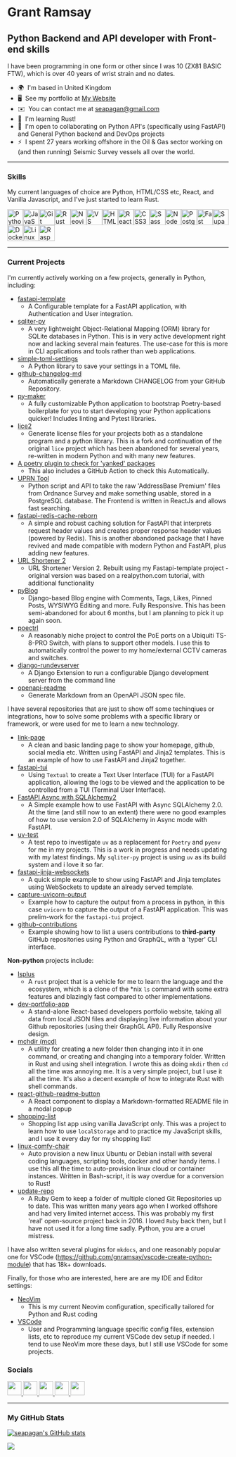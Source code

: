 # Grant Ramsay

## Python Backend and API developer with Front-end skills

I have been programming in one form or other since I was 10 (ZX81 BASIC FTW),
which is over 40 years of wrist strain and no dates.

* 🌍  I'm based in United Kingdom
* 🖥️  See my portfolio at [My Website](http://www.gnramsay.com)
* ✉️  You can contact me at [seapagan@gmail.com](mailto:seapagan@gmail.com)
* 🧠  I'm learning Rust!
* 🤝  I'm open to collaborating on Python API's (specifically using FastAPI) and General Python backend and DevOps projects
* ⚡  I spent 27 years working offshore in the Oil & Gas sector working on (and then running) Seismic Survey vessels all over the world.

---

### Skills

My current languages of choice are Python, HTML/CSS etc, React, and Vanilla
Javascript, and I've just started to learn Rust.

<p align="left">
<a href="https://www.python.org/" target="_blank" rel="noreferrer"><img src="https://raw.githubusercontent.com/danielcranney/readme-generator/main/public/icons/skills/python-colored.svg" width="36" height="36" alt="Python" /></a><a href="https://developer.mozilla.org/en-US/docs/Web/JavaScript" target="_blank" rel="noreferrer"><img src="https://raw.githubusercontent.com/danielcranney/readme-generator/main/public/icons/skills/javascript-colored.svg" width="36" height="36" alt="JavaScript" /></a><a href="https://git-scm.com/" target="_blank" rel="noreferrer"><img src="https://raw.githubusercontent.com/danielcranney/readme-generator/main/public/icons/skills/git-colored.svg" width="36" height="36" alt="Git" /></a><a href="https://www.rust-lang.org/" target="_blank" rel="noreferrer"><img src="https://raw.githubusercontent.com/danielcranney/readme-generator/main/public/icons/skills/rust-colored.svg" width="36" height="36" alt="Rust" /></a><a href="https://neovim.io/" target="_blank" rel="noreferrer"><img src="https://raw.githubusercontent.com/danielcranney/readme-generator/main/public/icons/skills/neovim.svg" width="36" height="36" alt="Neovim" /></a><a href="https://code.visualstudio.com/" target="_blank" rel="noreferrer"><img src="https://raw.githubusercontent.com/danielcranney/readme-generator/main/public/icons/skills/visualstudiocode.svg" width="36" height="36" alt="VS Code" /></a><a href="https://developer.mozilla.org/en-US/docs/Glossary/HTML5" target="_blank" rel="noreferrer"><img src="https://raw.githubusercontent.com/danielcranney/readme-generator/main/public/icons/skills/html5-colored.svg" width="36" height="36" alt="HTML5" /></a><a href="https://reactjs.org/" target="_blank" rel="noreferrer"><img src="https://raw.githubusercontent.com/danielcranney/readme-generator/main/public/icons/skills/react-colored.svg" width="36" height="36" alt="React" /></a><a href="https://www.w3.org/TR/CSS/#css" target="_blank" rel="noreferrer"><img src="https://raw.githubusercontent.com/danielcranney/readme-generator/main/public/icons/skills/css3-colored.svg" width="36" height="36" alt="CSS3" /></a><a href="https://sass-lang.com/" target="_blank" rel="noreferrer"><img src="https://raw.githubusercontent.com/danielcranney/readme-generator/main/public/icons/skills/sass-colored.svg" width="36" height="36" alt="Sass" /></a><a href="https://nodejs.org/en/" target="_blank" rel="noreferrer"><img src="https://raw.githubusercontent.com/danielcranney/readme-generator/main/public/icons/skills/nodejs-colored.svg" width="36" height="36" alt="NodeJS" /></a><a href="https://www.postgresql.org/" target="_blank" rel="noreferrer"><img src="https://raw.githubusercontent.com/danielcranney/readme-generator/main/public/icons/skills/postgresql-colored.svg" width="36" height="36" alt="PostgreSQL" /></a><a href="https://fastapi.tiangolo.com/" target="_blank" rel="noreferrer"><img src="https://raw.githubusercontent.com/danielcranney/readme-generator/main/public/icons/skills/fastapi-colored.svg" width="36" height="36" alt="Fast API" /></a><a href="https://supabase.io/" target="_blank" rel="noreferrer"><img src="https://raw.githubusercontent.com/danielcranney/readme-generator/main/public/icons/skills/supabase-colored.svg" width="36" height="36" alt="Supabase" /></a><a href="https://www.docker.com/" target="_blank" rel="noreferrer"><img src="https://raw.githubusercontent.com/danielcranney/readme-generator/main/public/icons/skills/docker-colored.svg" width="36" height="36" alt="Docker" /></a><a href="https://www.linux.org" target="_blank" rel="noreferrer"><img src="https://raw.githubusercontent.com/danielcranney/readme-generator/main/public/icons/skills/linux-colored.svg" width="36" height="36" alt="Linux" /></a><a href="https://www.raspberrypi.org/" target="_blank" rel="noreferrer"><img src="https://raw.githubusercontent.com/danielcranney/readme-generator/main/public/icons/skills/raspberrypi-colored.svg" width="36" height="36" alt="Raspberry Pi" /></a>
</p>

---

### Current Projects

I'm currently actively working on a few projects, generally in Python,
including:

* [fastapi-template](https://github.com/seapagan/fastapi-template)
  * A Configurable template for a FastAPI application, with Authentication and
  User integration.
* [sqliter-py](https://github.com/seapagan/sqliter-py)
  * A very lightweight Object-Relational Mapping (ORM) library for SQLite
    databases in Python. This is in very active development right now and
    lacking several main features. The use-case for this is more in CLI
    applications and tools rather than web applications.
* [simple-toml-settings](https://github.com/seapagan/simple-toml-settings)
  * A Python library to save your settings in a TOML file.
* [github-changelog-md](https://github.com/seapagan/github-changelog-md)
  * Automatically generate a Markdown CHANGELOG from your GitHub Repository.
* [py-maker](https://github.com/seapagan/py-maker)
  * A fully customizable Python application to bootstrap Poetry-based
  boilerplate for you to start developing your Python applications quicker!
  Includes linting and Pytest libraries.
* [lice2](https://github.com/seapagan/lice2)
  * Generate license files for your
  projects both as a standalone program and a python library. This is a fork and
  continuation of the original `lice` project which has been abandoned for
  several years, re-written in modern Python and with many new features.
* [A poetry plugin to check for 'yanked'
  packages](https://github.com/seapagan/poetry-plugin-check-yanked)
  * This also includes a GitHub Action to check this Automatically.
* [UPRN Tool](https://github.com/seapagan/uprn-mangle)
  * Python script and API to take the raw 'AddressBase Premium' files from
  Ordnance Survey and make something usable, stored in a PostgreSQL database.
  The Frontend is written in ReactJs and allows fast searching.
* [fastapi-redis-cache-reborn](https://github.com/seapagan/fastapi-redis-cache-reborn)
  * A simple and robust caching solution for FastAPI that interprets request
    header values and creates proper response header values (powered by Redis).
    This is another abandoned package that I have revived and made compatible
    with modern Python and FastAPI, plus adding new features.
* [URL Shortener 2](https://github.com/seapagan/url-shortener2)
  * URL Shortener Version 2. Rebuilt using my Fastapi-template project -
    original version was based on a realpython.com tutorial, with additional
    functionality
* [pyBlog](https://github.com/seapagan/pyBlog)
  * Django-based Blog engine with Comments, Tags, Likes, Pinned Posts, WYSIWYG
    Editing and more. Fully Responsive. This has been semi-abandoned for about 6
    months, but I am planning to pick it up again soon.
* [poectrl](https://github.com/seapagan/shopping-list)
  * A reasonably niche project to control the PoE ports on a Ubiquiti TS-8-PRO
    Switch, with plans to support other models. I use this to automatically
    control the power to my home/external CCTV cameras and switches.
* [django-rundevserver](https://github.com/seapagan/django-rundevserver)
  * A Django Extension to run a configurable Django development server from the
    command line
* [openapi-readme](https://github.com/seapagan/openapi-readme)
  * Generate Markdown from an OpenAPI JSON spec file.

I have several repositories that are just to show off some techinqiues or
integrations, how to solve some problems with a specific library or framework,
or were used for me to learn a new technology.

* [link-page](https://github.com/seapagan/link-page)
  * A clean and basic landing page to show your homepage, github, social media
    etc. Written using FastAPI and Jinja2 templates. This is an example of
    how to use FastAPI and Jinja2 together.
* [fastapi-tui](https://github.com/seapagan/fastapi-tui)
  * Using `Textual` to create a Text User Interface (TUI) for a FastAPI
    application, allowing the logs to be viewed and the application to be
    controlled from a TUI (Terminal User Interface).
* [FastAPI Async with SQLAlchemy2](https://github.com/seapagan/fastapi_async_sqlalchemy2_example)
  * A Simple example how to use FastAPI with Async SQLAlchemy 2.0. At the time
    (and still now to an extent) there were no good examples of how to use
    version 2.0 of SQLAlchemy in Async mode with FastAPI.
* [uv-test](https://github.com/seapagan/uv-test)
  * A test repo to investigate `uv` as a replacement for `Poetry` and `pyenv`
    for me in my projects. This is a work in progress and needs updating with my
    latest findings. My `sqliter-py` project is using `uv` as its build system
    and i love it so far.
* [fastapi-jinja-websockets](https://github.com/seapagan/fastapi-jinja-websockets)
  * A quick simple example to show using FastAPI and Jinja templates using
    WebSockets to update an already served template.
* [capture-uvicorn-output](https://github.com/seapagan/capture-uvicorn-output)
  * Example how to capture the output from a process in python, in this case
    `uvicorn` to capture the output of a FastAPI application. This was
    prelim-work for the `fastapi-tui` project.
* [github-contributions](https://github.com/seapagan/github-contributions)
  * Example showing how to list a users contributions to **third-party** GitHub
    repositories using Python and GraphQL, with a 'typer' CLI interface.

**Non-python** projects include:

* [lsplus](https://github.com/seapagan/lsplus)
  * A `rust` project that is a vehicle for me to learn the language and the
    ecosystem, which is a clone of the *nix `ls` command with some extra
    features and blazingly fast compared to other implementations.
* [dev-portfolio-app](https://github.com/seapagan/dev-portfolio-app)
  * A stand-alone React-based developers portfolio website, taking all data from
    local JSON files and displaying live information about your Github
    repositories (using their GraphGL API). Fully Responsive design.
* [mchdir (mcd)](https://github.com/seapagan/mchdir)
  * A utility for creating a new folder then changing into it in one command, or
    creating and changing into a temporary folder. Written in Rust and using
    shell integration. I wrote this as doing `mkdir` then `cd` all the time was
    annoying me. It is a very simple project, but I use it all the time. It's
    also a decent example of how to integrate Rust with shell commands.
* [react-github-readme-button](https://github.com/seapagan/react-github-readme-button)
  * A React component to display a Markdown-formatted README file in a modal popup
* [shopping-list](https://github.com/seapagan/shopping-list)
  * Shopping list app using vanilla JavaScript only. This was a project to
    learn how to use `localStorage` and to practice my JavaScript skills, and I
    use it every day for my shopping list!
* [linux-comfy-chair](https://github.com/seapagan/linux-comfy-chair)
  * Auto provision a new linux Ubuntu or Debian install with several coding
    languages, scripting tools, docker and other handy items. I use this all the
    time to auto-provision linux cloud or container instances. Written in
    Bash-script, it is way overdue for a conversion to Rust!
* [update-repo](https://github.com/seapagan/update_repo)
  * A Ruby Gem to keep a folder of multiple cloned Git Repositories up to date.
    This was written many years ago when I worked offshore and had very limited
    internet access. This was probably my first 'real' open-source project back
    in 2016. I loved `Ruby` back then, but I have not used it for a long time
    sadly. Python, you are a cruel mistress.

I have also written several plugins for `mkdocs`, and one reasonably popular one
for VSCode (<https://github.com/gnramsay/vscode-create-python-module>) that has
18k+ downloads.

Finally, for those who are interested, here are are my IDE and Editor settings:

* [NeoVim](https://github.com/seapagan/nvim-config)
  * This is my current Neovim configuration, specifically tailored for Python
    and Rust coding
* [VSCode](https://github.com/seapagan/vscode-setup)
  * User and Programming language specific config files, extension lists, etc to
    reproduce my current VSCode dev setup if needed. I tend to use NeoVim more
    these days, but I still use VSCode for some projects.

### Socials

<p align="left"> <a href="https://www.github.com/seapagan" target="_blank" rel="noreferrer"> <picture> <source media="(prefers-color-scheme: dark)" srcset="https://raw.githubusercontent.com/danielcranney/readme-generator/main/public/icons/socials/github-dark.svg" /> <source media="(prefers-color-scheme: light)" srcset="https://raw.githubusercontent.com/danielcranney/readme-generator/main/public/icons/socials/github.svg" /> <img src="https://raw.githubusercontent.com/danielcranney/readme-generator/main/public/icons/socials/github.svg" width="32" height="32" /> </picture> </a> <a href="https://www.linkedin.com/in/gnramsay" target="_blank" rel="noreferrer"> <picture> <source media="(prefers-color-scheme: dark)" srcset="https://raw.githubusercontent.com/danielcranney/readme-generator/main/public/icons/socials/linkedin-dark.svg" /> <source media="(prefers-color-scheme: light)" srcset="https://raw.githubusercontent.com/danielcranney/readme-generator/main/public/icons/socials/linkedin.svg" /> <img src="https://raw.githubusercontent.com/danielcranney/readme-generator/main/public/icons/socials/linkedin.svg" width="32" height="32" /> </picture> </a> <a href="http://www.medium.com/@seapagan" target="_blank" rel="noreferrer"> <picture> <source media="(prefers-color-scheme: dark)" srcset="https://raw.githubusercontent.com/danielcranney/readme-generator/main/public/icons/socials/medium-dark.svg" /> <source media="(prefers-color-scheme: light)" srcset="https://raw.githubusercontent.com/danielcranney/readme-generator/main/public/icons/socials/medium.svg" /> <img src="https://raw.githubusercontent.com/danielcranney/readme-generator/main/public/icons/socials/medium.svg" width="32" height="32" /> </picture> </a> <a href="https://www.x.com/gnramsay_dev" target="_blank" rel="noreferrer"> <picture> <source media="(prefers-color-scheme: dark)" srcset="https://raw.githubusercontent.com/danielcranney/readme-generator/main/public/icons/socials/twitter-dark.svg" /> <source media="(prefers-color-scheme: light)" srcset="https://raw.githubusercontent.com/danielcranney/readme-generator/main/public/icons/socials/twitter.svg" /> <img src="https://raw.githubusercontent.com/danielcranney/readme-generator/main/public/icons/socials/twitter.svg" width="32" height="32" /> </picture> </a> <a href="https://www.youtube.com/@seapagan" target="_blank" rel="noreferrer"> <picture> <source media="(prefers-color-scheme: dark)" srcset="https://raw.githubusercontent.com/danielcranney/readme-generator/main/public/icons/socials/youtube-dark.svg" /> <source media="(prefers-color-scheme: light)" srcset="https://raw.githubusercontent.com/danielcranney/readme-generator/main/public/icons/socials/youtube.svg" /> <img src="https://raw.githubusercontent.com/danielcranney/readme-generator/main/public/icons/socials/youtube.svg" width="32" height="32" /> </picture> </a></p>

---

### My GitHub Stats

<a href="http://www.github.com/seapagan"><img src="https://github-readme-stats.vercel.app/api?username=seapagan&show_icons=true&hide=&count_private=true&title_color=0891b2&text_color=ffffff&icon_color=0891b2&bg_color=1c1917&hide_border=true&show_icons=true" alt="seapagan's GitHub stats" /></a>

<a href="http://www.github.com/seapagan"><img src="https://github-readme-streak-stats.herokuapp.com/?user=seapagan&stroke=ffffff&background=1c1917&ring=0891b2&fire=0891b2&currStreakNum=ffffff&currStreakLabel=0891b2&sideNums=ffffff&sideLabels=ffffff&dates=ffffff&hide_border=true" /></a>
